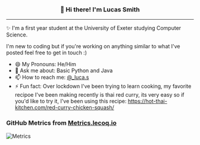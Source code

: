 
<h3 align="center">👋 Hi there! I'm Lucas Smith</h3>
<p align="center">
  <!--<a href="">Website</a> •
  <a href="">Twitter</a>-->
</p>

---
✨ I'm a first year student at the University of Exeter studying Computer Science. 

I'm new to coding but if you're working on anything similar to what I've posted feel free to get in touch :)

- 😄 My Pronouns: He/Him   
- 💬 Ask me about: Basic Python and Java 
- 📫 How to reach me: [@_luca.s](https://www.instagram.com/_luca.s/)
- ⚡ Fun fact: Over lockdown I've been trying to learn cooking, my favorite recipoe I've been making recently is thai red curry, its very easy so if you'd like to try it, I've been using this recipe: https://hot-thai-kitchen.com/red-curry-chicken-squash/

### GitHub Metrics from [Metrics.lecoq.io](https://metrics.lecoq.io)

![Metrics](https://metrics.lecoq.io/lucas-ps?template=classic&languages=1&languages.colors=github&languages.threshold=0%25&config.timezone=Europe%2FLondon)


